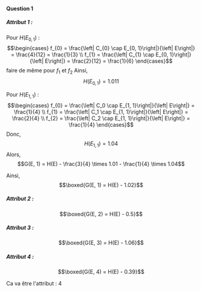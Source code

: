 #### Question 1
##### Attribut $1$ : 
Pour $H(E_{0, 1})$ : 
$$\begin{cases}
f_{0} = \frac{\left| C_{0} \cap E_{0, 1}\right|}{\left| E\right|} = \frac{4}{12} = \frac{1}{3} \\
f_{1} = \frac{\left| C_{1} \cap E_{0, 1}\right|}{\left| E\right|} = \frac{2}{12} = \frac{1}{6}
\end{cases}$$
faire de même pour $f_{1}$ et $f_{2}$ 
Ainsi, 
$$H(E_{0, 1}) = 1.011$$

Pour $H(E_{1, 1})$ : 
$$\begin{cases}
f_{0} = \frac{\left| C_0 \cap E_{1, 1}\right|}{\left| E\right|} = \frac{1}{4} \\
f_{1} = \frac{\left| C_1 \cap E_{1, 1}\right|}{\left| E\right|} = \frac{2}{4} \\
f_{2} = \frac{\left| C_2 \cap E_{1, 1}\right|}{\left| E\right|} = \frac{1}{4}
\end{cases}$$
Donc, 
$$H(E_{1, 1}) = 1.04$$
Alors, 
$$G(E, 1) = H(E) - \frac{3}{4} \times 1.01 - \frac{1}{4} \times 1.04$$


Ainsi, 
$$\boxed{G(E, 1) = H(E) - 1.02}$$



##### Attribut $2$ : 
$$\boxed{G(E, 2) = H(E) - 0.5}$$

##### Attribut $3$ : 
$$\boxed{G(E, 3) = H(E) - 1.06}$$

##### Attribut $4$ :
$$\boxed{G(E, 4) = H(E) - 0.39}$$


Ca va être l'attribut : $4$

